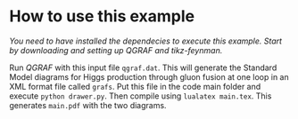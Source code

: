 # How to use this example

*You need to have installed the dependecies to execute this example. Start by downloading and setting up QGRAF and tikz-feynman.*

Run *QGRAF* with this input file `qgraf.dat`. This will generate the Standard Model diagrams for Higgs production through gluon fusion at one loop in an XML format file called `grafs`. Put this file in the code main folder and execute `python drawer.py`. Then compile using `lualatex main.tex`. This generates `main.pdf` with the two diagrams.
